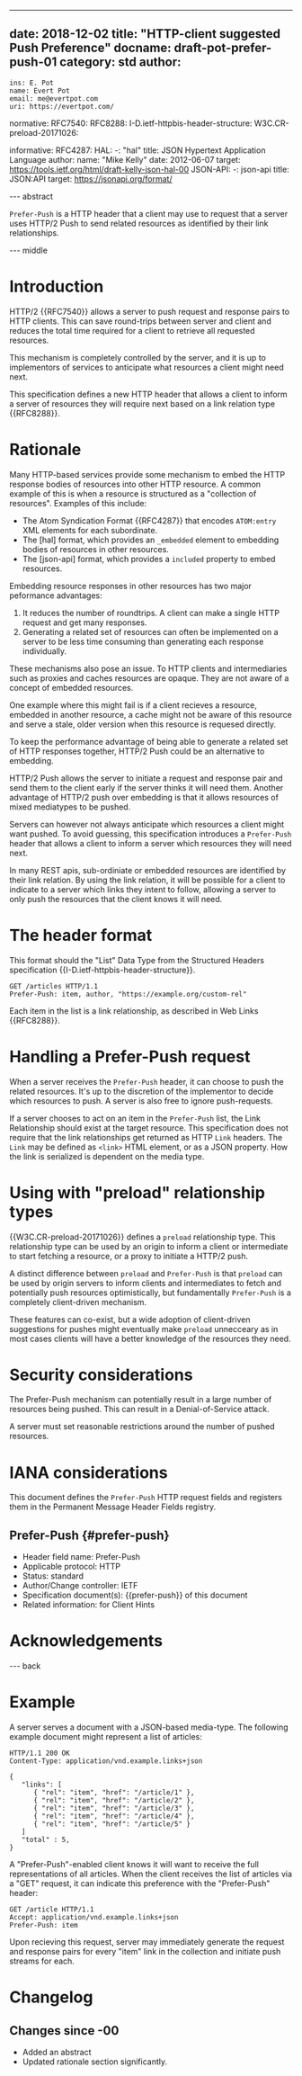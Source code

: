 ---
date: 2018-12-02
title: "HTTP-client suggested Push Preference"
docname: draft-pot-prefer-push-01
category: std
author:
 -
    ins: E. Pot
    name: Evert Pot
    email: me@evertpot.com
    uri: https://evertpot.com/
normative:
  RFC7540:
  RFC8288:
  I-D.ietf-httpbis-header-structure:
  W3C.CR-preload-20171026:

informative:
  RFC4287:
  HAL:
    -: "hal"
    title: JSON Hypertext Application Language
    author:
      name: "Mike Kelly"
    date: 2012-06-07
    target: https://tools.ietf.org/html/draft-kelly-json-hal-00
  JSON-API:
    -: json-api
    title: JSON:API
    target: https://jsonapi.org/format/

--- abstract

`Prefer-Push` is a HTTP header that a client may use to request that a
server uses HTTP/2 Push to send related resources as identified by their
link relationships.

--- middle

# Introduction

HTTP/2 {{RFC7540}} allows a server to push request and response pairs to
HTTP clients. This can save round-trips between server and client and
reduces the total time required for a client to retrieve all requested
resources.

This mechanism is completely controlled by the server, and it is up to
implementors of services to anticipate what resources a client might need
next.

This specification defines a new HTTP header that allows a client to inform a
server of resources they will require next based on a link relation type
{{RFC8288}}.

# Rationale

Many HTTP-based services provide some mechanism to embed the HTTP response
bodies of resources into other HTTP resource. A common example of this is when
a resource is structured as a "collection of resources". Examples of this
include:

* The Atom Syndication Format {{RFC4287}} that encodes `ATOM:entry` XML
  elements for each subordinate.
* The [hal] format, which provides an `_embedded` element to embedding bodies
  of resources in other resources.
* The [json-api] format, which provides a `included` property to embed
  resources.

Embedding resource responses in other resources has two major peformance
advantages:

1. It reduces the number of roundtrips. A client can make a single HTTP request
   and get many responses.
2. Generating a related set of resources can often be implemented on a server
   to be less time consuming than generating each response individually.

These mechanisms also pose an issue. To HTTP clients and intermediaries such
as proxies and caches resources are opaque. They are not aware of a concept
of embedded resources.

One example where this might fail is if a client recieves a resource, embedded
in another resource, a cache might not be aware of this resource and serve a
stale, older version when this resource is requesed directly.

To keep the performance advantage of being able to generate a related set of
HTTP responses together, HTTP/2 Push could be an alternative to embedding.

HTTP/2 Push allows the server to initiate a request and response pair and send
them to the client early if the server thinks it will need them. Another
advantage of HTTP/2 push over embedding is that it allows resources of mixed
mediatypes to be pushed.

Servers can however not always anticipate which resources a client might want
pushed. To avoid guessing, this specification introduces a `Prefer-Push`
header that allows a client to inform a server which resources they will
need next.

In many REST apis, sub-ordiniate or embedded resources are identified by their
link relation. By using the link relation, it will be possible for a client
to indicate to a server which links they intent to follow, allowing a server
to only push the resources that the client knows it will need.

# The header format

This format should the "List" Data Type from the Structured Headers
specification {{I-D.ietf-httpbis-header-structure}}.

~~~~
GET /articles HTTP/1.1
Prefer-Push: item, author, "https://example.org/custom-rel"
~~~~

Each item in the list is a link relationship, as described in Web Links
{{RFC8288}}.

# Handling a Prefer-Push request

When a server receives the `Prefer-Push` header, it can choose to push the
related resources. It's up to the discretion of the implementor to decide
which resources to push. A server is also free to ignore push-requests.

If a server chooses to act on an item in the `Prefer-Push` list, the Link
Relationship should exist at the target resource. This specification does
not require that the link relationships get returned as HTTP `Link` headers.
The `Link` may be defined as `<link>` HTML element, or as a JSON property.
How the link is serialized is dependent on the media type.

# Using with "preload" relationship types

{{W3C.CR-preload-20171026}} defines a `preload` relationship type. This
relationship type can be used by an origin to inform a client or intermediate
to start fetching a resource, or a proxy to initiate a HTTP/2 push.

A distinct difference between `preload` and `Prefer-Push` is that `preload`
can be used by origin servers to inform clients and intermediates to fetch
and potentially push resources optimistically, but fundamentally `Prefer-Push`
is a completely client-driven mechanism.

These features can co-exist, but a wide adoption of client-driven suggestions
for pushes might eventually make `preload` unnecceary as in most cases clients
will have a better knowledge of the resources they need.

# Security considerations

The Prefer-Push mechanism can potentially result in a large number of
resources being pushed. This can result in a Denial-of-Service attack.

A server must set reasonable restrictions around the number of pushed
resources.

# IANA considerations

This document defines the `Prefer-Push` HTTP request fields and registers
them in the Permanent Message Header Fields registry.

## Prefer-Push {#prefer-push}
- Header field name: Prefer-Push
- Applicable protocol: HTTP
- Status: standard
- Author/Change controller: IETF
- Specification document(s): {{prefer-push}} of this document
- Related information: for Client Hints

# Acknowledgements

--- back

# Example

A server serves a document with a JSON-based media-type. The following example
document might represent a list of articles:

~~~~
HTTP/1.1 200 OK
Content-Type: application/vnd.example.links+json

{
   "links": [
      { "rel": "item", "href": "/article/1" },
      { "rel": "item", "href": "/article/2" },
      { "rel": "item", "href": "/article/3" },
      { "rel": "item", "href": "/article/4" },
      { "rel": "item", "href": "/article/5" }
   ]
   "total" : 5,
}
~~~~

A "Prefer-Push"-enabled client knows it will want to receive the full
representations of all articles. When the client receives the list of
articles via a "GET" request, it can indicate this preference with
the "Prefer-Push" header:

~~~~
GET /article HTTP/1.1
Accept: application/vnd.example.links+json
Prefer-Push: item
~~~~

Upon recieving this request, server may immediately generate the request
and response pairs for every "item" link in the collection and initiate
push streams for each.

# Changelog

## Changes since -00

* Added an abstract
* Updated rationale section significantly.

